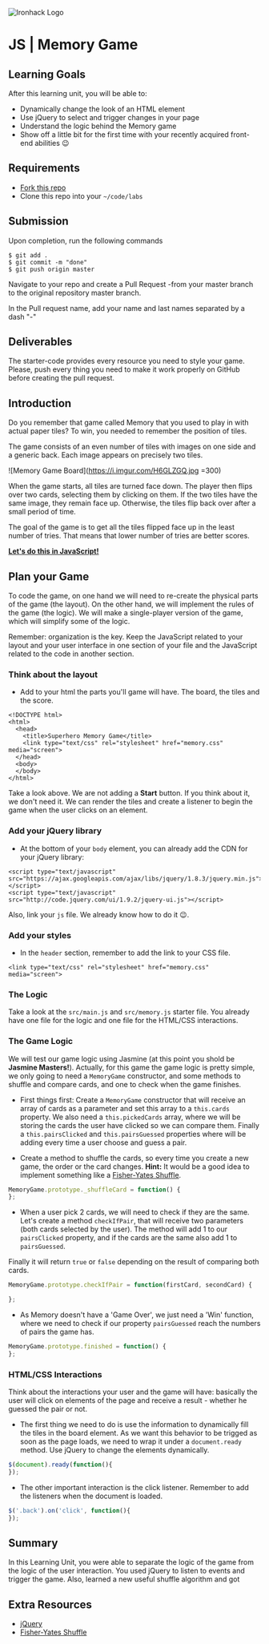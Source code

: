 ![Ironhack Logo](https://i.imgur.com/1QgrNNw.png)
# JS | Memory Game

## Learning Goals

After this learning unit, you will be able to:

- Dynamically change the look of an HTML element
- Use jQuery to select and trigger changes in your page
- Understand the logic behind the Memory game
- Show off a little bit for the first time with your recently acquired front-end abilities :wink:

## Requirements

- [Fork this repo](https://guides.github.com/activities/forking/)
- Clone this repo into your `~/code/labs`

## Submission

Upon completion, run the following commands
```
$ git add .
$ git commit -m "done"
$ git push origin master
```
Navigate to your repo and create a Pull Request -from your master branch to the original repository master branch.

In the Pull request name, add your name and last names separated by a dash "-"

## Deliverables

The starter-code provides every resource you need to style your game. Please, push every thing you need to make it work properly on GitHub before creating the pull request.

## Introduction

Do you remember that game called Memory that you used to play in with actual paper tiles? To win, you needed to remember the position of tiles. 

The game consists of an even number of tiles with images on one side and a generic back. Each image appears on precisely two tiles.

![Memory Game Board](https://i.imgur.com/H6GLZGQ.jpg =300)

When the game starts, all tiles are turned face down. The player then flips over two cards, selecting them by clicking on them. If the two tiles have the same image, they remain face up. Otherwise, the tiles flip back over after a small period of time.

The goal of the game is to get all the tiles flipped face up in the least number of tries. That means that lower number of tries are better scores.

**[Let's do this in JavaScript!](https://github.com/ironhack/lab-javascript-memory-game)**

## Plan your Game

To code the game, on one hand we will need to re-create the physical parts of the game (the layout). On the other hand, we will implement the rules of the game (the logic). We will make a single-player version of the game, which will simplify some of the logic.

Remember: organization is the key. Keep the JavaScript related to your layout and your user interface in one section of your file and the JavaScript related to the code in another section.

### Think about the layout

- Add to your html the parts you'll game will have. The board, the tiles and the score.

```htmlmixed=
<!DOCTYPE html>
<html>
  <head>
    <title>Superhero Memory Game</title>
    <link type="text/css" rel="stylesheet" href="memory.css" media="screen">
  </head>
  <body>
  </body>
</html>
```

Take a look above. We are not adding a **Start** button. If you think about it, we don't need it. We can render the tiles and create a listener to begin the game when the user clicks on an element. 

### Add your jQuery library

- At the bottom of your `body` element, you can already add the CDN for your jQuery library:

```htmlmixed
<script type="text/javascript" src="https://ajax.googleapis.com/ajax/libs/jquery/1.8.3/jquery.min.js"></script>
<script type="text/javascript" src="http://code.jquery.com/ui/1.9.2/jquery-ui.js"></script>
```
Also, link your `js` file. We already know how to do it :wink:.

### Add your styles

- In the `header` section, remember to add the link to your CSS file.

```htmlmixed
<link type="text/css" rel="stylesheet" href="memory.css" media="screen">
```

### The Logic

Take a look at the `src/main.js` and `src/memory.js` starter file. You already have one file for the logic and one file for the HTML/CSS interactions.

### The Game Logic

We will test our game logic using Jasmine (at this point you shold be **Jasmine Masters!**). Actually, for this game the game logic is pretty simple, we only going to need a `MemoryGame` constructor, and some methods to shuffle and compare cards, and one to check when the game finishes.

- First things first: Create a `MemoryGame` constructor that will receive an array of cards as a parameter and set this array to a `this.cards` property. We also need a `this.pickedCards` array, where we will be storing the cards the user have clicked so we can compare them. Finally a `this.pairsClicked` and `this.pairsGuessed` properties where will be adding every time a user choose and guess a pair.

- Create a method to shuffle the cards, so every time you create a new game, the order or the card changes. **Hint:** It would be a good idea to implement something like a [Fisher-Yates Shuffle](https://en.wikipedia.org/wiki/Fisher%E2%80%93Yates_shuffle).

```javascript
MemoryGame.prototype._shuffleCard = function() {
};
```
- When a user pick 2 cards, we will need to check if they are the same. Let's create a method `checkIfPair`, that will receive two parameters (both cards selected by the user). The method will add 1 to our `pairsClicked` property, and if the cards are the same also add 1 to `pairsGuessed`.

Finally it will return `true` or `false` depending on the result of comparing both cards.

```javascript
MemoryGame.prototype.checkIfPair = function(firstCard, secondCard) {

};
```

- As Memory doesn't have a 'Game Over', we just need a 'Win' function, where we need to check if our property `pairsGuessed` reach the numbers of pairs the game has.

```javascript
MemoryGame.prototype.finished = function() {
};
```

### HTML/CSS Interactions

Think about the interactions your user and the game will have: basically the user will click on elements of the page and receive a result - whether he guessed the pair or not.

- The first thing we need to do is use the information to dynamically fill the tiles in the board element. As we want this behavior to be trigged as soon as the page loads, we need to wrap it under a `document.ready` method. Use jQuery to change the elements dynamically.

```javascript
$(document).ready(function(){
});
```

- The other important interaction is the click listener. Remember to add the listeners when the document is loaded.

```javascript
$('.back').on('click', function(){
});
```

## Summary

In this Learning Unit, you were able to separate the logic of the game from the logic of the user interaction. You used jQuery to listen to events and trigger the game. Also, learned a new useful shuffle algorithm and got 

## Extra Resources

- [jQuery](https://jquery.com/)
- [Fisher-Yates Shuffle](https://bost.ocks.org/mike/shuffle/)


